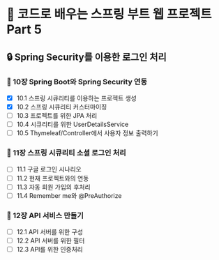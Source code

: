 # 📖 코드로 배우는 스프링 부트 웹 프로젝트 Part 5

## 🔒 Spring Security를 이용한 로그인 처리

### 🔑 10장 Spring Boot와 Spring Security 연동
- [X] 10.1 스프링 시큐리티를 이용하는 프로젝트 생성
- [X] 10.2 스프링 시큐리티 커스터마이징
- [ ] 10.3 프로젝트를 위한 JPA 처리
- [ ] 10.4 시큐리티를 위한 UserDetailsService
- [ ] 10.5 Thymeleaf/Controller에서 사용자 정보 출력하기

### 🔑 11장 스프링 시큐리티 소셜 로그인 처리
- [ ] 11.1 구글 로그인 시나리오
- [ ] 11.2 현재 프로젝트와의 연동
- [ ] 11.3 자동 회원 가입의 후처리
- [ ] 11.4 Remember me와 @PreAuthorize

### 🔑 12장 API 서비스 만들기
- [ ] 12.1 API 서버를 위한 구성
- [ ] 12.2 API 서버를 위한 필터
- [ ] 12.3 API를 위한 인증처리
